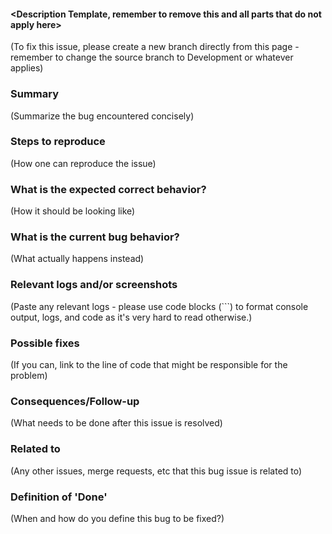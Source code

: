 #### <Description Template, remember to remove this and all parts that do not apply here>

(To fix this issue, please create a new branch directly from this page - remember to change the source branch to Development or whatever applies)

### Summary

(Summarize the bug encountered concisely)

### Steps to reproduce

(How one can reproduce the issue)

### What is the expected correct behavior?

(How it should be looking like)

### What is the current bug behavior?

(What actually happens instead)

### Relevant logs and/or screenshots

(Paste any relevant logs - please use code blocks (```) to format console output,
logs, and code as it's very hard to read otherwise.)

### Possible fixes

(If you can, link to the line of code that might be responsible for the problem)

### Consequences/Follow-up

(What needs to be done after this issue is resolved)

### Related to

(Any other issues, merge requests, etc that this bug issue is related to)

### Definition of 'Done'

(When and how do you define this bug to be fixed?)
